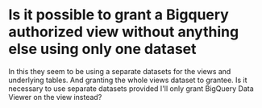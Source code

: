 
# Is it possible to grant a Bigquery authorized view without anything else using only one dataset

In this they seem to be using a separate datasets for the views and underlying tables. And granting the whole views dataset to grantee.
Is it necessary to use separate datasets provided I'll only grant BigQuery Data Viewer on the view instead?

        